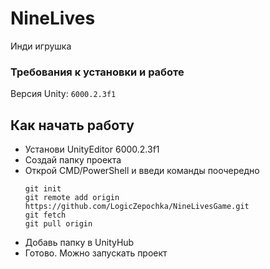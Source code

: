 # NineLives
Инди игрушка

### Требования к установки и работе
Версия Unity: `6000.2.3f1`

## Как начать работу

- Установи UnityEditor 6000.2.3f1
- Создай папку проекта
- Открой CMD/PowerShell и введи команды поочередно<br/>
  ```
  git init
  git remote add origin https://github.com/LogicZepochka/NineLivesGame.git
  git fetch
  git pull origin
  ```
- Добавь папку в UnityHub
- Готово. Можно запускать проект

